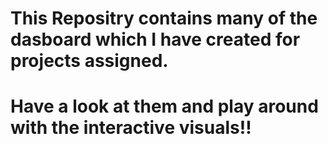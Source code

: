 # This Repositry contains many of the dasboard which I have created for projects assigned.
# Have a look at them and play around with the interactive visuals!!

